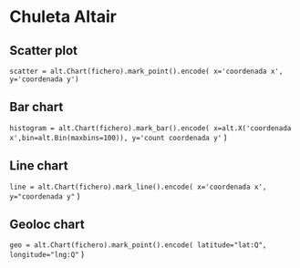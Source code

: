 # Chuleta Altair

## Scatter plot
``scatter = alt.Chart(fichero).mark_point().encode(
    x='coordenada x',
    y='coordenada y')``

## Bar chart
``histogram = alt.Chart(fichero).mark_bar().encode(
    x=alt.X('coordenada x',bin=alt.Bin(maxbins=100)),
    y='count coordenada y'``
)

## Line chart
``line = alt.Chart(fichero).mark_line().encode(
    x='coordenada x',
    y="coordenada y"``
)

## Geoloc chart
``geo = alt.Chart(fichero).mark_point().encode(
    latitude="lat:Q",
    longitude="lng:Q"``
)
